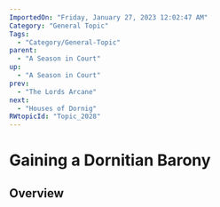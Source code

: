 ```yaml
---
ImportedOn: "Friday, January 27, 2023 12:02:47 AM"
Category: "General Topic"
Tags:
  - "Category/General-Topic"
parent:
  - "A Season in Court"
up:
  - "A Season in Court"
prev:
  - "The Lords Arcane"
next:
  - "Houses of Dornig"
RWtopicId: "Topic_2028"
---
```

# Gaining a Dornitian Barony
## Overview
